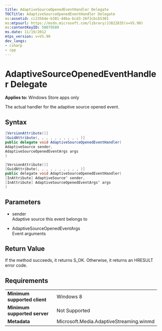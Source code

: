 ```yaml
---
title: AdaptiveSourceOpenedEventHandler Delegate
TOCTitle: AdaptiveSourceOpenedEventHandler Delegate
ms:assetid: cc23564e-b381-44ba-bcd3-26f3cbcb5301
ms:mtpsurl: https://msdn.microsoft.com/library/JJ822835(v=VS.90)
ms:contentKeyID: 50079589
ms.date: 11/19/2012
mtps_version: v=VS.90
dev_langs:
- csharp
- cpp
---
```


# AdaptiveSourceOpenedEventHandler Delegate

**Applies to:** Windows Store apps only

The actual handler for the adaptive source opened event.

## Syntax

```csharp
[VersionAttribute()]
[GuidAttribute(, , , , , , , , , , )]
public delegate void AdaptiveSourceOpenedEventHandler(
AdaptiveSource sender,
AdaptiveSourceOpenedEventArgs args
)
```

```cpp
[VersionAttribute()]
[GuidAttribute(, , , , , , , , , , )]
public delegate void AdaptiveSourceOpenedEventHandler(
[InAttribute] AdaptiveSource^ sender, 
[InAttribute] AdaptiveSourceOpenedEventArgs^ args
)
```

## Parameters

  - sender  
    Adaptive source this event belongs to

  - AdaptiveSourceOpenedEventArgs  
    Event arguments

## Return Value

If the method succeeds, it returns S\_OK. Otherwise, it returns an HRESULT error code.

## Requirements

|||
|--- |--- |
|**Minimum supported client**|Windows 8|
|**Minimum supported server**|Not Supported|
|**Metadata**|Microsoft.Media.AdaptiveStreaming.winmd|
